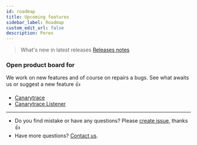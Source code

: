 ```yaml
---
id: roadmap
title: Upcoming features
sidebar_label: Roadmap
custom_edit_url: false
description: Perex
---
```


> What's new in latest releases [Releases notes](/docs/references/releases)


### Open product board for 

We work on new features and of course on repairs a bugs. See what awaits us or suggest a new feature 👍 

- <a className="button button--outline button--primary" href="https://github.com/canarytrace/documentation/projects/4">Canarytrace</a>
- <a className="button button--outline button--primary" href="https://github.com/canarytrace/documentation/projects/3">Canarytrace Listener</a>

---

- Do you find mistake or have any questions? Please [create issue](https://github.com/canarytrace/documentation/issues/new/choose), thanks 👍
- Have more questions? [Contact us](/docs/support/contactus).
